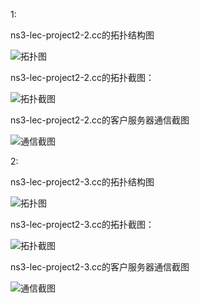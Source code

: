 1:

ns3-lec-project2-2.cc的拓扑结构图


![拓扑图](http://ww4.sinaimg.cn/mw690/bd615ff8gw1f5hmcbz77aj20hb04b74m.jpg)
      
                                               
ns3-lec-project2-2.cc的拓扑截图：


![拓扑截图](http://ww1.sinaimg.cn/mw690/bd615ff8gw1f5hm5f7eeqj210u0dw0xt.jpg)


ns3-lec-project2-2.cc的客户服务器通信截图


![通信截图](http://ww3.sinaimg.cn/mw690/bd615ff8gw1f5hm8mdzawj20k80dfaer.jpg)


2:

ns3-lec-project2-3.cc的拓扑结构图


![拓扑图](http://ww1.sinaimg.cn/mw690/bd615ff8gw1f5hn968da3j20o204haau.jpg)
      
                                               
ns3-lec-project2-3.cc的拓扑截图：


![拓扑截图](http://ww3.sinaimg.cn/mw690/bd615ff8gw1f5hnc4dhsoj211d0ddtds.jpg)



ns3-lec-project2-3.cc的客户服务器通信截图



![通信截图](http://ww3.sinaimg.cn/mw690/bd615ff8gw1f5hna91u65j20kc0cs78n.jpg)




